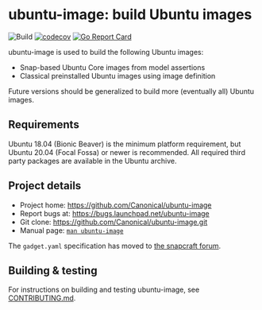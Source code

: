 # ubuntu-image: build Ubuntu images

![Build](https://github.com/canonical/ubuntu-image/actions/workflows/build-and-test.yml/badge.svg)
[![codecov](https://codecov.io/gh/canonical/ubuntu-image/branch/main/graph/badge.svg?token=F9jE9HKo1a)](https://codecov.io/gh/canonical/ubuntu-image)
[![Go Report Card](https://goreportcard.com/badge/github.com/canonical/ubuntu-image)](https://goreportcard.com/report/github.com/canonical/ubuntu-image)

ubuntu-image is used to build the following Ubuntu images:

* Snap-based Ubuntu Core images from model assertions
* Classical preinstalled Ubuntu images using image definition

Future versions should be generalized to build more (eventually all) Ubuntu images.


## Requirements

Ubuntu 18.04 (Bionic Beaver) is the minimum platform requirement, but Ubuntu 20.04 (Focal Fossa) or newer is recommended. All required third party packages are available in the Ubuntu archive.


## Project details

* Project home: https://github.com/Canonical/ubuntu-image
* Report bugs at: https://bugs.launchpad.net/ubuntu-image
* Git clone: https://github.com/Canonical/ubuntu-image.git
* Manual page: [`man ubuntu-image`](https://github.com/Canonical/ubuntu-image/blob/main/ubuntu-image.rst)

The `gadget.yaml` specification has moved to [the snapcraft forum](https://forum.snapcraft.io/t/gadget-snaps).


## Building & testing

For instructions on building and testing ubuntu-image, see [CONTRIBUTING.md](./CONTRIBUTING.md).
